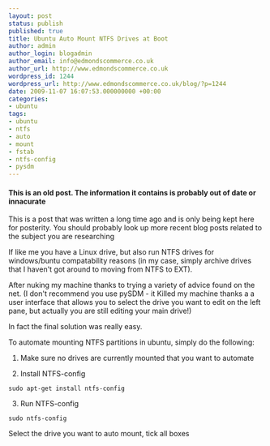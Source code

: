 ```yaml
---
layout: post
status: publish
published: true
title: Ubuntu Auto Mount NTFS Drives at Boot
author: admin
author_login: blogadmin
author_email: info@edmondscommerce.co.uk
author_url: http://www.edmondscommerce.co.uk
wordpress_id: 1244
wordpress_url: http://www.edmondscommerce.co.uk/blog/?p=1244
date: 2009-11-07 16:07:53.000000000 +00:00
categories:
- ubuntu
tags:
- ubuntu
- ntfs
- auto
- mount
- fstab
- ntfs-config
- pysdm
---
```

<div class="oldpost"><h4>This is an old post. The information it contains is probably out of date or innacurate</h4>
<p>
This is a post that was written a long time ago and is only being kept here for posterity.
You should probably look up more recent blog posts related to the subject you are researching
</p>
</div>
If like me you have a Linux drive, but also run NTFS drives for windows/buntu compatability reasons (in my case, simply archive drives that I haven't got around to moving from NTFS to EXT).

After nuking my machine thanks to trying a variety of advice found on the net. (I don't recommend you use pySDM - it Killed my machine thanks a a user interface that allows you to select the drive you want to edit on the left pane, but actually you are still editing your main drive!)

In fact the final solution was really easy.

To automate mounting NTFS partitions in ubuntu, simply do the following:

1. Make sure no drives are currently mounted that you want to automate

2. Install NTFS-config
```
sudo apt-get install ntfs-config
```

3. Run NTFS-config
```
sudo ntfs-config
```

Select the drive you want to auto mount, tick all boxes 
